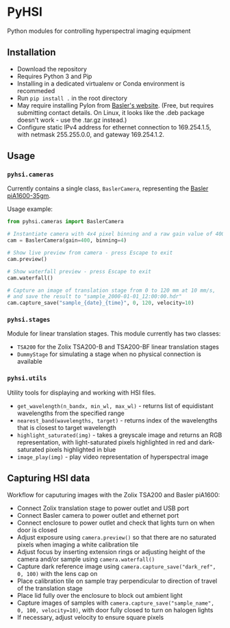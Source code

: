 # PyHSI

Python modules for controlling hyperspectral imaging equipment


## Installation

* Download the repository
* Requires Python 3 and Pip
* Installing in a dedicated virtualenv or Conda environment is recommeded
* Run `pip install .` in the root directory
* May require installing Pylon from [Basler's website](https://www.baslerweb.com/en/sales-support/downloads/software-downloads/pylon-6-1-1-linux-x86-64-bit/). (Free, but requires submitting contact details. On Linux, it looks like the .deb package doesn't work - use the .tar.gz instead.)
* Configure static IPv4 address for ethernet connection to 169.254.1.5, with netmask 255.255.0.0, and gateway 169.254.1.2.


## Usage

### `pyhsi.cameras`

Currently contains a single class, `BaslerCamera`, representing the [Basler
piA1600-35gm](https://www.baslerweb.com/en/products/cameras/area-scan-cameras/pilot/pia1600-35gc/).

Usage example:

```python
from pyhsi.cameras import BaslerCamera

# Instantiate camera with 4x4 pixel binning and a raw gain value of 400
cam = BaslerCamera(gain=400, binning=4)

# Show live preview from camera - press Escape to exit
cam.preview()

# Show waterfall preview - press Escape to exit
cam.waterfall()

# Capture an image of translation stage from 0 to 120 mm at 10 mm/s, 
# and save the result to "sample_2000-01-01_12:00:00.hdr"
cam.capture_save("sample_{date}_{time}", 0, 120, velocity=10)
```


### `pyhsi.stages`

Module for linear translation stages. This module currently has two classes:

* `TSA200` for the Zolix TSA200-B and TSA200-BF linear translation stages
* `DummyStage` for simulating a stage when no physical connection is available


### `pyhsi.utils`

Utility tools for displaying and working with HSI files.

* `get_wavelength(n_bandx, min_wl, max_wl)` - returns list of equidistant
  wavelengths from the specified range
* `nearest_band(wavelengths, target)` - returns index of the wavelengths that
  is closest to target wavelength
* `highlight_saturated(img)` - takes a greyscale image and returns an RGB
  representation, with light-saturated pixels highlighted in red and
  dark-saturated pixels highlighted in blue
* `image_play(img)` - play video representation of hyperspectral image


## Capturing HSI data

Workflow for caputuring images with the Zolix TSA200 and Basler piA1600:

* Connect Zolix translation stage to power outlet and USB port
* Connect Basler camera to power outlet and ethernet port
* Connect enclosure to power outlet and check that lights turn on when door is
  closed
* Adjust exposure using `camera.preview()` so that there are no saturated
  pixels when imaging a white calibration tile
* Adjust focus by inserting extension rings or adjusting height of the camera
  and/or sample using `camera.waterfall()`
* Capture dark reference image using `camera.capture_save("dark_ref", 0,
  100)` with the lens cap on
* Place calibration tile on sample tray perpendicular to direction of travel of
  the translation stage
* Place lid fully over the enclosure to block out ambient light
* Capture images of samples with `camera.capture_save("sample_name", 0, 100,
  velocity=10)`, with door fully closed to turn on halogen lights
* If necessary, adjust velocity to ensure square pixels
